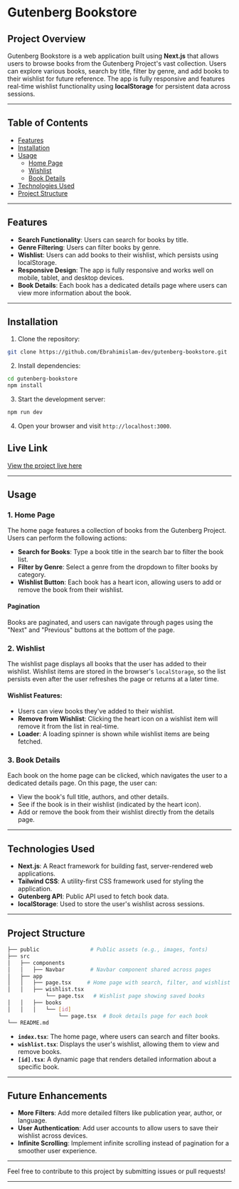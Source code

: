 # Gutenberg Bookstore

## Project Overview

Gutenberg Bookstore is a web application built using **Next.js** that allows users to browse books from the Gutenberg Project's vast collection. Users can explore various books, search by title, filter by genre, and add books to their wishlist for future reference. The app is fully responsive and features real-time wishlist functionality using **localStorage** for persistent data across sessions.

---

## Table of Contents

- [Features](#features)
- [Installation](#installation)
- [Usage](#usage)
  - [Home Page](#home-page)
  - [Wishlist](#wishlist)
  - [Book Details](#book-details)
- [Technologies Used](#technologies-used)
- [Project Structure](#project-structure)

---

## Features

- **Search Functionality**: Users can search for books by title.
- **Genre Filtering**: Users can filter books by genre.
- **Wishlist**: Users can add books to their wishlist, which persists using localStorage.
- **Responsive Design**: The app is fully responsive and works well on mobile, tablet, and desktop devices.
- **Book Details**: Each book has a dedicated details page where users can view more information about the book.

---

## Installation

1. Clone the repository:

```bash
git clone https://github.com/Ebrahimislam-dev/gutenberg-bookstore.git
```

2. Install dependencies:

```bash
cd gutenberg-bookstore
npm install
```

3. Start the development server:

```bash
npm run dev
```
4. Open your browser and visit `http://localhost:3000`.

## Live Link
[View the project live here](https://gutenberg-bookstore.vercel.app/)

---

## Usage

### 1. Home Page

The home page features a collection of books from the Gutenberg Project. Users can perform the following actions:

- **Search for Books**: Type a book title in the search bar to filter the book list.
- **Filter by Genre**: Select a genre from the dropdown to filter books by category.
- **Wishlist Button**: Each book has a heart icon, allowing users to add or remove the book from their wishlist.

#### Pagination

Books are paginated, and users can navigate through pages using the "Next" and "Previous" buttons at the bottom of the page.

### 2. Wishlist

The wishlist page displays all books that the user has added to their wishlist. Wishlist items are stored in the browser's `localStorage`, so the list persists even after the user refreshes the page or returns at a later time.

#### Wishlist Features:

- Users can view books they've added to their wishlist.
- **Remove from Wishlist**: Clicking the heart icon on a wishlist item will remove it from the list in real-time.
- **Loader**: A loading spinner is shown while wishlist items are being fetched.

### 3. Book Details

Each book on the home page can be clicked, which navigates the user to a dedicated details page. On this page, the user can:

- View the book's full title, authors, and other details.
- See if the book is in their wishlist (indicated by the heart icon).
- Add or remove the book from their wishlist directly from the details page.

---

## Technologies Used

- **Next.js**: A React framework for building fast, server-rendered web applications.
- **Tailwind CSS**: A utility-first CSS framework used for styling the application.
- **Gutenberg API**: Public API used to fetch book data.
- **localStorage**: Used to store the user's wishlist across sessions.

---

## Project Structure

```bash
├── public                # Public assets (e.g., images, fonts)
├── src
│   ├── components
│   │   ├── Navbar        # Navbar component shared across pages
│   ├── app
│   │   ├── page.tsx     # Home page with search, filter, and wishlist functionality
│   │   ├── wishlist.tsx
            └── page.tsx   # Wishlist page showing saved books
│   │   ├── books
│   │   │   └── [id]
                └── page.tsx  # Book details page for each book
└── README.md
```

- **`index.tsx`**: The home page, where users can search and filter books.
- **`wishlist.tsx`**: Displays the user's wishlist, allowing them to view and remove books.
- **`[id].tsx`**: A dynamic page that renders detailed information about a specific book.

---

## Future Enhancements

- **More Filters**: Add more detailed filters like publication year, author, or language.
- **User Authentication**: Add user accounts to allow users to save their wishlist across devices.
- **Infinite Scrolling**: Implement infinite scrolling instead of pagination for a smoother user experience.

---

Feel free to contribute to this project by submitting issues or pull requests!

---
